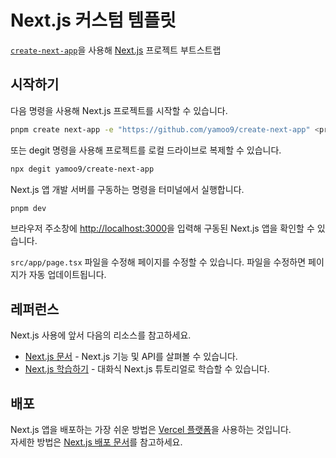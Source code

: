 # Next.js 커스텀 템플릿

[`create-next-app`](https://nextjs.org/docs/app/api-reference/cli/create-next-app)을 사용해 [Next.js](https://nextjs.org) 프로젝트 부트스트랩

## 시작하기

다음 명령을 사용해 Next.js 프로젝트를 시작할 수 있습니다.

```bash
pnpm create next-app -e "https://github.com/yamoo9/create-next-app" <project-name>
```

또는 degit 명령을 사용해 프로젝트를 로컬 드라이브로 복제할 수 있습니다.

```bash
npx degit yamoo9/create-next-app
```

Next.js 앱 개발 서버를 구동하는 명령을 터미널에서 실행합니다.

```bash
pnpm dev
```

브라우저 주소창에 [http://localhost:3000](http://localhost:3000)을 입력해 구동된 Next.js 앱을 확인할 수 있습니다.

`src/app/page.tsx` 파일을 수정해 페이지를 수정할 수 있습니다. 파일을 수정하면 페이지가 자동 업데이트됩니다.

## 레퍼런스

Next.js 사용에 앞서 다음의 리소스를 참고하세요.

- [Next.js 문서](https://nextjs.org/docs) - Next.js 기능 및 API를 살펴볼 수 있습니다.
- [Next.js 학습하기](https://nextjs.org/learn) - 대화식 Next.js 튜토리얼로 학습할 수 있습니다.

## 배포

Next.js 앱을 배포하는 가장 쉬운 방법은 [Vercel 플랫폼](https://vercel.com/new?utm_medium=default-template)을 사용하는 것입니다.  
자세한 방법은 [Next.js 배포 문서](https://nextjs.org/docs/app/building-your-application/deploying)를 참고하세요.
